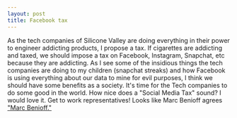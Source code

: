 ```yaml
---
layout: post
title: Facebook tax
---
```

As the tech companies of Silicone Valley are doing everything in their power to engineer addicting products, I propose a tax.  If cigarettes 
are addicting and taxed, we should impose a tax on Facebook, Instagram, Snapchat, etc because they are addicting.  As I see some of the insidious things the tech companies
are doing to my children (snapchat streaks) and how Facebook is using everything about our data to mine for evil purposes, I think we should
have some benefits as a society.  It's time for the Tech companies to do some good in the world.  How nice does a "Social Media Tax" sound?  I 
would love it.  Get to work representatives!
Looks like Marc Benioff agrees <a href="https://finance.yahoo.com/news/tech-execs-called-facebooks-trust-problem-152935213.html">"Marc Benioff."</a>
